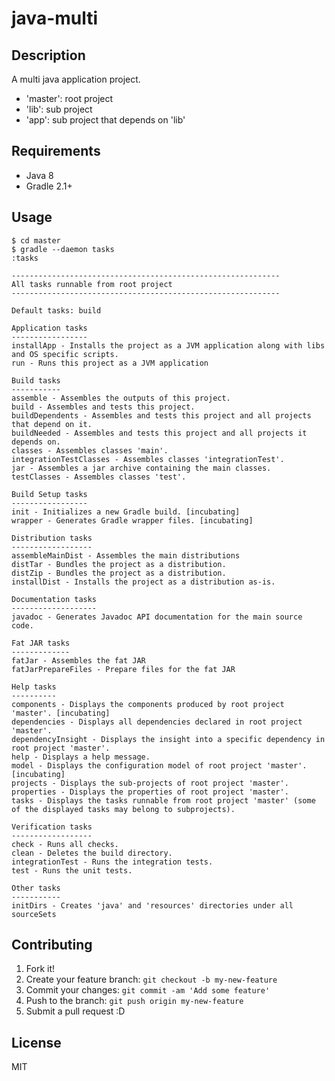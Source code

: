 # java-multi

## Description

A multi java application project.

- 'master': root project
- 'lib': sub project
- 'app': sub project that depends on 'lib'

## Requirements

- Java 8
- Gradle 2.1+

## Usage

```
$ cd master
$ gradle --daemon tasks
:tasks

------------------------------------------------------------
All tasks runnable from root project
------------------------------------------------------------

Default tasks: build

Application tasks
-----------------
installApp - Installs the project as a JVM application along with libs and OS specific scripts.
run - Runs this project as a JVM application

Build tasks
-----------
assemble - Assembles the outputs of this project.
build - Assembles and tests this project.
buildDependents - Assembles and tests this project and all projects that depend on it.
buildNeeded - Assembles and tests this project and all projects it depends on.
classes - Assembles classes 'main'.
integrationTestClasses - Assembles classes 'integrationTest'.
jar - Assembles a jar archive containing the main classes.
testClasses - Assembles classes 'test'.

Build Setup tasks
-----------------
init - Initializes a new Gradle build. [incubating]
wrapper - Generates Gradle wrapper files. [incubating]

Distribution tasks
------------------
assembleMainDist - Assembles the main distributions
distTar - Bundles the project as a distribution.
distZip - Bundles the project as a distribution.
installDist - Installs the project as a distribution as-is.

Documentation tasks
-------------------
javadoc - Generates Javadoc API documentation for the main source code.

Fat JAR tasks
-------------
fatJar - Assembles the fat JAR
fatJarPrepareFiles - Prepare files for the fat JAR

Help tasks
----------
components - Displays the components produced by root project 'master'. [incubating]
dependencies - Displays all dependencies declared in root project 'master'.
dependencyInsight - Displays the insight into a specific dependency in root project 'master'.
help - Displays a help message.
model - Displays the configuration model of root project 'master'. [incubating]
projects - Displays the sub-projects of root project 'master'.
properties - Displays the properties of root project 'master'.
tasks - Displays the tasks runnable from root project 'master' (some of the displayed tasks may belong to subprojects).

Verification tasks
------------------
check - Runs all checks.
clean - Deletes the build directory.
integrationTest - Runs the integration tests.
test - Runs the unit tests.

Other tasks
-----------
initDirs - Creates 'java' and 'resources' directories under all sourceSets

```

## Contributing

1. Fork it!
2. Create your feature branch: `git checkout -b my-new-feature`
3. Commit your changes: `git commit -am 'Add some feature'`
4. Push to the branch: `git push origin my-new-feature`
5. Submit a pull request :D

## License

MIT
